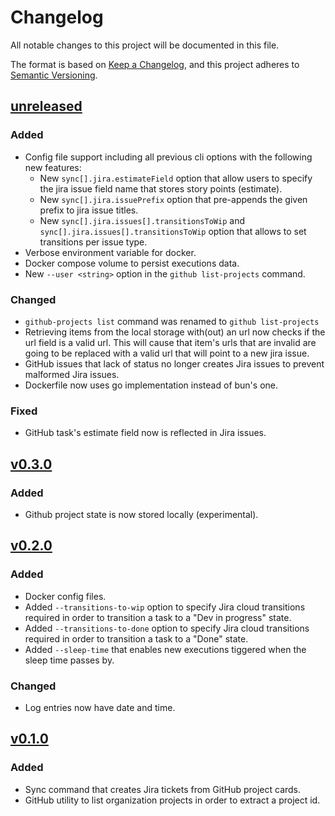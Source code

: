 # Changelog

All notable changes to this project will be documented in this file.

The format is based on [Keep a Changelog](https://keepachangelog.com/en/1.1.0/),
and this project adheres to [Semantic Versioning](https://semver.org/spec/v2.0.0.html).

## [unreleased]
### Added
- Config file support including all previous cli options with the following new features:
  - New `sync[].jira.estimateField` option that allow users to specify the jira issue field name that stores story points (estimate). 
  - New `sync[].jira.issuePrefix` option that pre-appends the given prefix to jira issue titles. 
  - New `sync[].jira.issues[].transitionsToWip` and `sync[].jira.issues[].transitionsToWip` option that allows to set transitions per issue type.
- Verbose environment variable for docker.
- Docker compose volume to persist executions data.
- New `--user <string>` option in the `github list-projects` command.

### Changed
- `github-projects list` command was renamed to `github list-projects`
- Retrieving items from the local storage with(out) an url now checks if the url field is a valid url. This will cause that item's urls that are invalid are going to be replaced with a valid url that will point to a new jira issue.  
- GitHub issues that lack of status no longer creates Jira issues to prevent malformed Jira issues.
- Dockerfile now uses go implementation instead of bun's one. 

### Fixed
- GitHub task's estimate field now is reflected in Jira issues.


## [v0.3.0]
### Added
- Github project state is now stored locally (experimental).

## [v0.2.0]
### Added
- Docker config files.
- Added `--transitions-to-wip` option to specify Jira cloud transitions required in order to transition a task to a "Dev in progress" state.
- Added `--transitions-to-done` option to specify Jira cloud transitions required in order to transition a task to a "Done" state.
- Added `--sleep-time` that enables new executions tiggered when the sleep time passes by.

### Changed
- Log entries now have date and time.

## [v0.1.0]

### Added
- Sync command that creates Jira tickets from GitHub project cards.
- GitHub utility to list organization projects in order to extract a project id.

[unreleased]: https://github.com/iolave/bun-jira-tickets-from-gh/compare/v0.3.0...staging
[v0.3.0]: https://github.com/iolave/bun-jira-tickets-from-gh/releases/tag/v0.3.0
[v0.2.0]: https://github.com/iolave/bun-jira-tickets-from-gh/releases/tag/v0.2.0
[v0.1.0]: https://github.com/iolave/bun-jira-tickets-from-gh/releases/tag/v0.1.0
